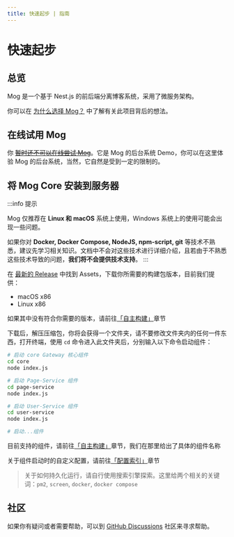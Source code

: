```yaml
---
title: 快速起步 | 指南
---
```


# 快速起步

## 总览

Mog 是一个基于 Nest.js 的前后端分离博客系统，采用了微服务架构。

你可以在 [为什么选择 Mog？](/guide/why) 中了解有关此项目背后的想法。

## 在线试用 Mog <Badge text="Feature Preview" color="gray" />

你 ~~[暂时还不可以在线尝试 Mog](#)~~。它是 Mog 的后台系统 Demo，你可以在这里体验 Mog 的后台系统，当然，它自然是受到一定的限制的。

## 将 Mog Core 安装到服务器

:::info 提示

Mog 仅推荐在 **Linux 和 macOS** 系统上使用，Windows 系统上的使用可能会出现一些问题。

如果你对 **Docker, Docker Compose, NodeJS, npm-script, git** 等技术不熟悉，建议先学习相关知识。文档中不会对这些技术进行详细介绍，且若由于不熟悉这些技术导致的问题，**我们将不会提供技术支持**。
:::

在 [最新的 Release](https://github.com/mogland/core/releases) 中找到 Assets，下载你所需要的构建包版本，目前我们提供：

- macOS x86
- Linux x86

如果其中没有符合你需要的版本，请前往[「自主构建」](../install/build.md)章节

下载后，解压压缩包，你将会获得一个文件夹，请不要修改文件夹内的任何一件东西，打开终端，使用 `cd` 命令进入此文件夹后，分别输入以下命令启动组件：

```bash
# 启动 core Gateway 核心组件
cd core
node index.js

# 启动 Page-Service 组件
cd page-service
node index.js

# 启动 User-Service 组件
cd user-service
node index.js

# 启动...组件
```

目前支持的组件，请前往[「自主构建」](../install/build.md)章节，我们在那里给出了具体的组件名称

关于组件启动时的自定义配置，请前往[「配置索引」](../config/)章节

> 关于如何持久化运行，请自行使用搜索引擎探索。这里给两个相关的关键词：`pm2`, `screen`, `docker`, `docker compose`

## 社区

如果你有疑问或者需要帮助，可以到 [GitHub Discussions](https://github.com/mogland/core/discussions) 社区来寻求帮助。
